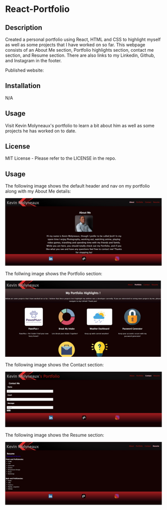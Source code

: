 # React-Portfolio

## Description

Created a personal portfolio using React, HTML and CSS to highlight myself as well as some projects that I have worked on so far.
This webpage consists of an About Me section, Portfolio highlights section, contact me section, and Resume section. There are also links to my Linkedin, Github, and Instagram in the footer.

Published website:   

## Installation

N/A

## Usage

Visit Kevin Molyneaux's portfolio to learn a bit about him as well as some projects he has worked on to date. 

## License

MIT License - Please refer to the LICENSE in the repo.

## Usage
The following image shows the default header and nav on my portfolio along with my About Me details:

![alt text](/public/images/About-me.jpg)

The follwing image shows the Portfolio section:

![alt text](/public/images/portfoliosection.jpg)

The following image shows the Contact section: 

![alt text](/public/images/contactsection.jpg)

The following image shows the Resume section: 

![alt text](/public/images/resumesection.jpg)
